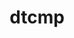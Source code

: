 ---
title: "dtcmp"
layout: cache
categories: [package, v0.18.1]
meta: {"versions": ["1.1.4"], "compilers": ["gcc@=7.5.0"], "oss": ["ubuntu18.04"], "platforms": ["linux"], "targets": ["x86_64"], "stacks": ["e4s", "radiuss", "root", "tutorial"], "num_specs": 3, "num_specs_by_stack": {"tutorial": 1, "root": 3, "e4s": 1, "radiuss": 1}}
spec_details: [{"hash": "hy5wusanckkbw3ywik5tklqtyshhrxf3", "compiler": "gcc@=7.5.0", "versions": ["1.1.4"], "os": "ubuntu18.04", "platform": "linux", "target": "x86_64", "variants": ["+shared"], "stacks": ["tutorial", "root"], "size": "-", "tarball": "https://binaries.spack.io/releases/v0.18.1/build_cache/linux-ubuntu18.04-x86_64/gcc-7.5.0/dtcmp-1.1.4/linux-ubuntu18.04-x86_64-gcc-7.5.0-dtcmp-1.1.4-hy5wusanckkbw3ywik5tklqtyshhrxf3.spack"}, {"hash": "zi4i5ttvxecazkkm6popsnck7mrkqege", "compiler": "gcc@=7.5.0", "versions": ["1.1.4"], "os": "ubuntu18.04", "platform": "linux", "target": "x86_64", "variants": ["+shared"], "stacks": ["root", "e4s"], "size": "-", "tarball": "https://binaries.spack.io/releases/v0.18.1/build_cache/linux-ubuntu18.04-x86_64/gcc-7.5.0/dtcmp-1.1.4/linux-ubuntu18.04-x86_64-gcc-7.5.0-dtcmp-1.1.4-zi4i5ttvxecazkkm6popsnck7mrkqege.spack"}, {"hash": "wonqqwov3pr3p7yoas3jxz3vpj3srtvk", "compiler": "gcc@=7.5.0", "versions": ["1.1.4"], "os": "ubuntu18.04", "platform": "linux", "target": "x86_64", "variants": ["+shared"], "stacks": ["radiuss", "root"], "size": "-", "tarball": "https://binaries.spack.io/releases/v0.18.1/build_cache/linux-ubuntu18.04-x86_64/gcc-7.5.0/dtcmp-1.1.4/linux-ubuntu18.04-x86_64-gcc-7.5.0-dtcmp-1.1.4-wonqqwov3pr3p7yoas3jxz3vpj3srtvk.spack"}]
---